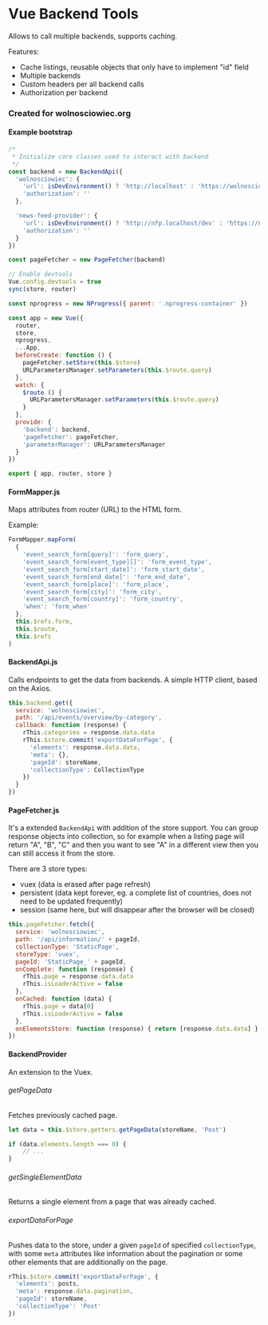 Vue Backend Tools
=================

Allows to call multiple backends, supports caching.

Features:
- Cache listings, reusable objects that only have to implement "id" field
- Multiple backends
- Custom headers per all backend calls
- Authorization per backend

### Created for wolnosciowiec.org

#### Example bootstrap

```js
/*
 * Initialize core classes used to interact with backend
 */
const backend = new BackendApi({
  'wolnosciowiec': {
    'url': isDevEnvironment() ? 'http://localhost' : 'https://wolnosciowiec.net',
    'authorization': ''
  },

  'news-feed-provider': {
    'url': isDevEnvironment() ? 'http://nfp.localhost/dev' : 'https://nfp.wolnosciowiec.net',
    'authorization': ''
  }
})

const pageFetcher = new PageFetcher(backend)

// Enable devtools
Vue.config.devtools = true
sync(store, router)

const nprogress = new NProgress({ parent: '.nprogress-container' })

const app = new Vue({
  router,
  store,
  nprogress,
  ...App,
  beforeCreate: function () {
    pageFetcher.setStore(this.$store)
    URLParametersManager.setParameters(this.$route.query)
  },
  watch: {
    $route () {
      URLParametersManager.setParameters(this.$route.query)
    }
  },
  provide: {
    'backend': backend,
    'pageFetcher': pageFetcher,
    'parameterManager': URLParametersManager
  }
})

export { app, router, store }
```

#### FormMapper.js

Maps attributes from router (URL) to the HTML form.

Example:
```js
FormMapper.mapForm(
  {
    'event_search_form[query]': 'form_query',
    'event_search_form[event_type][]': 'form_event_type',
    'event_search_form[start_date]': 'form_start_date',
    'event_search_form[end_date]': 'form_end_date',
    'event_search_form[place]': 'form_place',
    'event_search_form[city]': 'form_city',
    'event_search_form[country]': 'form_country',
    'when': 'form_when'
  },
  this.$refs.form,
  this.$route,
  this.$refs
)
```

#### BackendApi.js

Calls endpoints to get the data from backends.
A simple HTTP client, based on the Axios.

```js
this.backend.get({
  service: 'wolnosciowiec',
  path: '/api/events/overview/by-category',
  callback: function (response) {
    rThis.categories = response.data.data
    rThis.$store.commit('exportDataForPage', {
      'elements': response.data.data,
      'meta': {},
      'pageId': storeName,
      'collectionType': CollectionType
    })
  }
})
```

#### PageFetcher.js

It's a extended `BackendApi` with addition of the store support.
You can group response objects into collection, so for example when
a listing page will return "A", "B", "C" and then you want to see "A" in a 
different view then you can still access it from the store.

There are 3 store types:
- vuex (data is erased after page refresh)
- persistent (data kept forever, eg. a complete list of countries, does not need to be updated frequently)
- session (same here, but will disappear after the browser will be closed)

```js
this.pageFetcher.fetch({
  service: 'wolnosciowiec',
  path: '/api/information/' + pageId,
  collectionType: 'StaticPage',
  storeType: 'vuex',
  pageId: 'StaticPage_' + pageId,
  onComplete: function (response) {
    rThis.page = response.data.data
    rThis.isLoaderActive = false
  },
  onCached: function (data) {
    rThis.page = data[0]
    rThis.isLoaderActive = false
  },
  onElementsStore: function (response) { return [response.data.data] }
})
```

#### BackendProvider

An extension to the Vuex.

###### getPageData 

Fetches previously cached page.

```js
let data = this.$store.getters.getPageData(storeName, 'Post')

if (data.elements.length === 0) {
    // ...
}
```

###### getSingleElementData

Returns a single element from a page that was already cached.

###### exportDataForPage

Pushes data to the store, under a given `pageId` of specified `collectionType`, with some `meta` attributes like
information about the pagination or some other elements that are additionally on the page.

```js
rThis.$store.commit('exportDataForPage', {
  'elements': posts,
  'meta': response.data.pagination,
  'pageId': storeName,
  'collectionType': 'Post'
})
```
